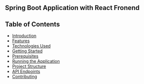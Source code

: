 ## Spring Boot Application with React Fronend

## Table of Contents
<ul>
  <li><a href="#">Introduction</a></li>
  <li><a href="#">Features</a></li>
  <li><a href="#">Technologies Used</a>
</li>
  <li><a href="#">Getting Started</a>
</li>
  <li><a href="#">Prerequisites</a></li>
  <li><a href="#">Running the Application</a>
</li>
  <li><a href="#">Project Structure</a>
</li>
  <li><a href="#">API Endpoints</a>
</li>
  <li><a href="#">Contributing</a>
</li>

</ul>


